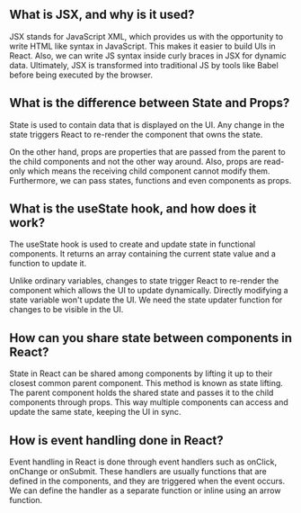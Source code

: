 ## What is JSX, and why is it used?
JSX stands for JavaScript XML, which provides us with the opportunity to write HTML like syntax in JavaScript. This makes it easier to build UIs in React. Also, we can write JS syntax inside curly braces in JSX for dynamic data. Ultimately, JSX is transformed into traditional JS by tools like Babel before being executed by the browser.

## What is the difference between State and Props?
State is used to contain data that is displayed on the UI. Any change in the state triggers React to re-render the component that owns the state.

On the other hand, props are properties that are passed from the parent to the child components and not the other way around. Also, props are read-only which means the receiving child component cannot modify them. Furthermore, we can pass states, functions and even components as props.

## What is the useState hook, and how does it work?
The useState hook is used to create and update state in functional components. It returns an array containing the current state value and a function to update it.

Unlike ordinary variables, changes to state trigger React to re-render the component which allows the UI to update dynamically. Directly modifying a state variable won't update the UI. We need the state updater function for changes to be visible in the UI.

## How can you share state between components in React?
State in React can be shared among components by lifting it up to their closest common parent component. This method is known as state lifting. The parent component holds the shared state and passes it to the child components through props. This way multiple components can access and update the same state, keeping the UI in sync.

## How is event handling done in React?
Event handling in React is done through event handlers such as onClick, onChange or onSubmit. These handlers are usually functions that are defined in the components, and they are triggered when the event occurs. We can define the handler as a separate function or inline using an arrow function.

